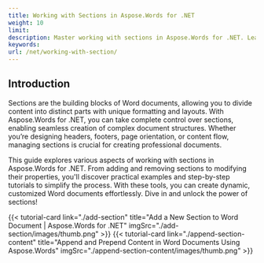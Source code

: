 ```yaml
---
title: Working with Sections in Aspose.Words for .NET
weight: 10
limit:
description: Master working with sections in Aspose.Words for .NET. Learn to create, modify, and manage sections for professional Word document layouts.
keywords:
url: /net/working-with-section/
---
```

## Introduction
  
Sections are the building blocks of Word documents, allowing you to divide content into distinct parts with unique formatting and layouts. With Aspose.Words for .NET, you can take complete control over sections, enabling seamless creation of complex document structures. Whether you’re designing headers, footers, page orientation, or content flow, managing sections is crucial for creating professional documents.

This guide explores various aspects of working with sections in Aspose.Words for .NET. From adding and removing sections to modifying their properties, you'll discover practical examples and step-by-step tutorials to simplify the process. With these tools, you can create dynamic, customized Word documents effortlessly. Dive in and unlock the power of sections!

{{< tutorial-card link="./add-section" title="Add a New Section to Word Document | Aspose.Words for .NET" imgSrc="./add-section/images/thumb.png" >}}
{{< tutorial-card link="./append-section-content" title="Append and Prepend Content in Word Documents Using Aspose.Words" imgSrc="./append-section-content/images/thumb.png" >}}
